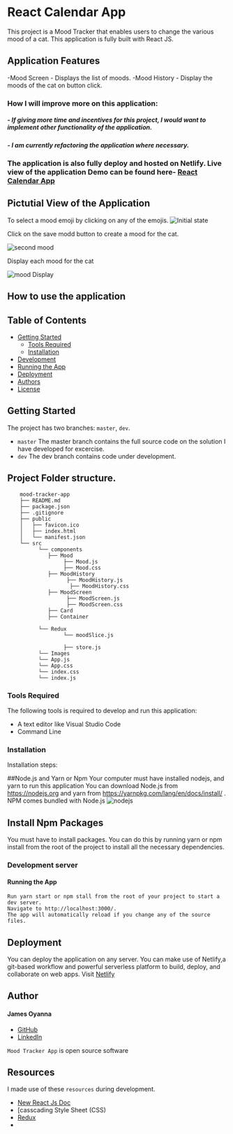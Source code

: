 # React Calendar App

This project is a Mood Tracker that enables users to change the various mood of a cat. This application is fully built with React JS.

## Application Features
-Mood Screen - Displays the list of moods.
-Mood History - Display the moods of the cat on button click.



 ### How I will improve more on this application:

##### - If giving more time and incentives for this project, I would want to implement other functionality of the application.

##### - I am currently refactoring the application where necessary.


### The application is also fully deploy and hosted on Netlify. Live view of the application Demo can be found here- [React Calendar App]()

## Pictutial View of the Application

To select a mood emoji by clicking on any of the emojis.
![Initial state](https://user-images.githubusercontent.com/26815113/144429819-c08065d3-7c9c-4b52-bcfc-1edddf1c2b9c.JPG)


Click on the save modd button to create a mood for the cat.

![second mood](https://user-images.githubusercontent.com/26815113/144430594-3a12d7d8-bdb1-49e4-935a-753e579b0216.JPG)


Display each mood for the cat

![mood Display](https://user-images.githubusercontent.com/26815113/144431058-32d6d996-2d48-4d1e-8a9c-46ba916fa378.JPG)


## How to use the application

## Table of Contents
- [Getting Started](#getting-started)
	- [Tools Required](#tools-required)
	- [Installation](#installation)
- [Development](#development)
- [Running the App](#running-the-app)
- [Deployment](#deployment)
- [Authors](#authors)
- [License](#license)

## Getting Started

The project has two branches: `master`, `dev`.

* `master` The master branch contains the full source code on the solution I have developed for excercise.
* `dev` The dev branch contains code under development. 

 ## Project Folder structure.

```
	mood-tracker-app
	├── README.md
	├── package.json
	├── .gitignore
	├── public
	│   ├── favicon.ico
	│   ├── index.html
	│   └── manifest.json
	└── src
	      └── components
		     ├── Mood
			      ├── Mood.js
				  ├── Mood.css
			 ├── MoodHistory
			       ├── MoodHistory.js
                    ├── MoodHistory.css
			 ├── MoodScreen
			       ├── MoodScreen.js
				   ├── MoodScreen.css
			 ├── Card
			 ├── Container
			
	      └── Redux
	              └── moodSlice.js
		                
				  ├── store.js
		  └── Images
		  └── App.js
		  └── App.css
		  └── index.css
		  └── index.js

```

### Tools Required
The following tools is required to develop and run this application:

* A text editor like Visual Studio Code
* Command Line

### Installation
Installation steps:

##Node.js and Yarn or Npm
Your computer must have installed nodejs, and yarn to run this application You can download Node.js from https://nodejs.org and yarn from https://yarnpkg.com/lang/en/docs/install/ . NPM comes bundled with Node.js
![nodejs](https://user-images.githubusercontent.com/26815113/132867561-bf2ec1a2-cd63-461f-95dd-e95c1c6676c7.PNG)

## Install Npm Packages
You must have to install packages. You can do this by running yarn or npm install from the root of the project to install all the necessary dependencies.

### Development server


#### Running the App

  ``` 
Run yarn start or npm stall from the root of your project to start a dev server. 
Navigate to http://localhost:3000/. 
The app will automatically reload if you change any of the source files.
  ```

## Deployment

You can deploy the application on any server. You can make use of Netlify,a git-based workflow and powerful serverless platform to build, deploy, and collaborate on web apps. Visit [Netlify](https://www.netlify.com/)


## Author

#### James Oyanna
* [GitHub](https://github.com/jamesoyanna)
* [LinkedIn](https://www.linkedin.com/in/jamesoyanna)


`Mood Tracker App` is open source software

## Resources

I made use of these `resources` during development.

* [New React Js Doc](https://beta.reactjs.org/)
* [casscading Style Sheet (CSS)
* [Redux](https://redux.js.org/)
*
